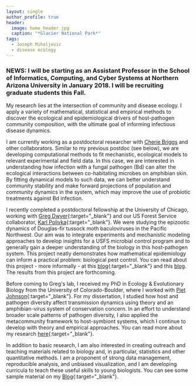 ```yaml
---
layout: single
author_profile: true
header:
  image: home_header.jpg
  caption: "*Glacier National Park*"
tags:
  - Joseph Mihaljevic
  - disease ecology
---
```



### NEWS: I will be starting as an Assistant Professor in the School of Informatics, Computing, and Cyber Systems at Northern Arizona University in January 2018. I will be recruiting graduate students this Fall. 


My research lies at the intersection of community and disease ecology. I apply a variety of mathematical, statistical and empirical methods to discover the ecological and epidemiological drivers of host-pathogen community composition, with the ultimate goal of informing infectious disease dynamics. 

I am currently working as a postdoctoral researcher with [Cherie Briggs](https://labs.eemb.ucsb.edu/briggs/cherie/members) and other collaborators. Similar to my previous postdoc (see below), we are developing computational methods to fit mechanistic, ecological models to relevant experimental and field data. In this case, we are interested in understanding how infection with a fungal pathogen (Bd) can alter the ecological interactions between co-habitating microbes on amphibian skin. By fitting dynamical models to such data, we can better understand community stability and make forward projections of population and community dynamics in the system, which may improve the use of probiotic treatments against Bd infection.

I recently completed a postdoctoral fellowship at the University of Chicago, working with [Greg Dwyer](http://dwyerlab.uchicago.edu){:target="_blank"} and our US Forest Service collaborator, [Karl Polivka](http://www.fs.fed.us/research/people/profile.php?alias=kpolivka){:target="_blank"}. We were studying the epizootic dynamics of Douglas-fir tussock moth baculoviruses in the Pacific Northwest. Our aim was to integrate experiments and mechanistic modeling approaches to develop insights for a USFS microbial control program and to generally gain a deeper understanding of the biology in this host-pathogen system. This project neatly demonstrates how mathematical epidemiology can inform a practical problem: biological pest control. You can read about this project - more informally - at this [blog](http://www.numbatmedia.com/stories/2016/4/5/mihaljevic?platform=hootsuite){:target="_blank"} and this [blog](https://rcc.uchicago.edu/woods). The results from this project are forthcoming. 

Before coming to Greg's lab, I received my PhD in Ecology & Evolutionary Biology from the University of Colorado-Boulder, where I worked with [Piet Johnson](http://www.colorado.edu/eeb/facultysites/pieter/){:target="_blank"}. For my dissertation, I studied how host and pathogen diversity affect transmission dynamics using theory and an amphibian-virus system of conservation concern. In an effort to understand broader scale patterns of pathogen diversity, I also applied the metacommunity framework to host-symbiont systems, which I continue to develop with theory and empirical approaches. You can read more about my research [here](/research/){:target="_blank"}.

In addition to basic research, I am also interested in creating outreach and teaching materials related to biology and, in particular, statistics and other quantitative methods. I am a proponent of strong data management, reproducible analysis, and unbiased visualization, and I am developing curricula to teach these useful skills to young biologists. You can see some sample material on my [Blog](/blog/){:target="_blank"}. 